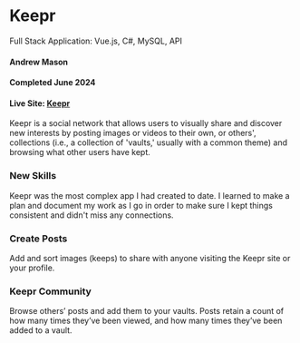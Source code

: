# Keepr
Full Stack Application: Vue.js, C#, MySQL, API

#### Andrew Mason
#### Completed June 2024
#### Live Site: [Keepr](https://keepr_csharp.andrewmason.dev/)

Keepr is a social network that allows users to visually share and discover new interests by posting images or videos to their own, or others', collections (i.e., a collection of 'vaults,' usually with a common theme) and browsing what other users have kept.

### New Skills
Keepr was the most complex app I had created to date. I learned to make a plan and document my work as I go in order to make sure I kept things consistent and didn't miss any connections.

### Create Posts
Add and sort images (keeps) to share with anyone visiting the Keepr site or your profile.

### Keepr Community
Browse others’ posts and add them to your vaults. Posts retain a count of how many times they’ve been viewed, and how many times they’ve been added to a vault.


